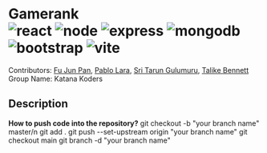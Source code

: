 # Gamerank <br/> ![react](https://img.shields.io/badge/React-20232A?style=for-the-badge&logo=react&logoColor=61DAFB) ![node](https://img.shields.io/badge/Node%20js-339933?style=for-the-badge&logo=nodedotjs&logoColor=white) ![express](https://img.shields.io/badge/Express%20js-000000?style=for-the-badge&logo=express&logoColor=white) ![mongodb](https://img.shields.io/badge/MongoDB-4EA94B?style=for-the-badge&logo=mongodb&logoColor=white) ![bootstrap](https://img.shields.io/badge/Bootstrap-563D7C?style=for-the-badge&logo=bootstrap&logoColor=white) ![vite](https://img.shields.io/badge/Vite-B73BFE?style=for-the-badge&logo=vite&logoColor=FFD62E)
Contributors: [Fu Jun Pan](https://github.com/lolfjp), [Pablo Lara](https://github.com/PL01), [Sri Tarun Gulumuru](https://github.com/sritarung), [Talike Bennett](https://github.com/tahbee03)  
Group Name: Katana Koders

## Description

**How to push code into the repository?**
git checkout -b "your branch name" master/n
git add .
git push --set-upstream origin "your branch name"
git checkout main
git branch -d "your branch name"
